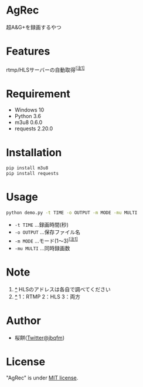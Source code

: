 # AgRec

超A&G+を録画するやつ

# Features

rtmp/HLSサーバーの自動取得<sup id="note_ref-1"><a href="#note-1">[注1]</a></sup>

# Requirement

* Windows 10
* Python    3.6
* m3u8      0.6.0
* requests  2.20.0

# Installation

```bash
pip install m3u8
pip install requests
```

# Usage

```bash
python demo.py -t TIME -o OUTPUT -m MODE -mu MULTI
```
* `-t TIME`		…録画時間(秒)
* `-o OUTPUT`	…保存ファイル名
* `-m MODE`		…モード(1～3)<sup id="note_ref-1"><a href="#note-1">[注1]</a></sup>
* `-mu MULTI`	…同時録画数

# Note
1. <b><a id="note-1" href="#note_ref-1">^</a></b> HLSのアドレスは各自で調べてください
2. <b><a id="note-2" href="#note_ref-2">^</a></b> 1：RTMP 2：HLS 3：両方


# Author

* 桜餅([Twitter@jbqfm](https://twitter.com/jbqfm))

# License
 
"AgRec" is under [MIT license](https://en.wikipedia.org/wiki/MIT_License).
